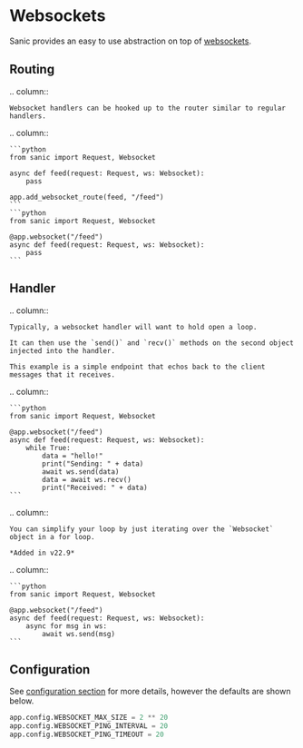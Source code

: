 # Websockets

Sanic provides an easy to use abstraction on top of [websockets](https://websockets.readthedocs.io/en/stable/).

## Routing

.. column::

    Websocket handlers can be hooked up to the router similar to regular handlers.

.. column::

    ```python
    from sanic import Request, Websocket

    async def feed(request: Request, ws: Websocket):
        pass

    app.add_websocket_route(feed, "/feed")
    ```
    ```python
    from sanic import Request, Websocket

    @app.websocket("/feed")
    async def feed(request: Request, ws: Websocket):
        pass
    ```

## Handler


.. column::

    Typically, a websocket handler will want to hold open a loop.

    It can then use the `send()` and `recv()` methods on the second object injected into the handler.

    This example is a simple endpoint that echos back to the client messages that it receives.

.. column::

    ```python
    from sanic import Request, Websocket

    @app.websocket("/feed")
    async def feed(request: Request, ws: Websocket):
        while True:
            data = "hello!"
            print("Sending: " + data)
            await ws.send(data)
            data = await ws.recv()
            print("Received: " + data)
    ```


.. column::

    You can simplify your loop by just iterating over the `Websocket` object in a for loop.

    *Added in v22.9*

.. column::

    ```python
    from sanic import Request, Websocket

    @app.websocket("/feed")
    async def feed(request: Request, ws: Websocket):
        async for msg in ws:
            await ws.send(msg)
    ```


## Configuration

See [configuration section](../running/configuration.md) for more details, however the defaults are shown below.

```python
app.config.WEBSOCKET_MAX_SIZE = 2 ** 20
app.config.WEBSOCKET_PING_INTERVAL = 20
app.config.WEBSOCKET_PING_TIMEOUT = 20
```
